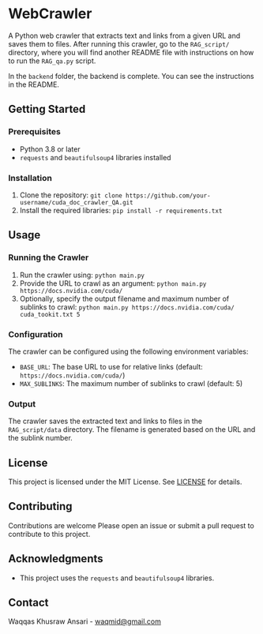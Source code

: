 # WebCrawler

A Python web crawler that extracts text and links from a given URL and saves them to files. After running this crawler, go to the `RAG_script/` directory, where you will find another README file with instructions on how to run the `RAG_qa.py` script.

In the `backend` folder, the backend is complete. You can see the instructions in the README.

## Getting Started

### Prerequisites

- Python 3.8 or later
- `requests` and `beautifulsoup4` libraries installed

### Installation

1. Clone the repository: `git clone https://github.com/your-username/cuda_doc_crawler_QA.git`
2. Install the required libraries: `pip install -r requirements.txt`

## Usage

### Running the Crawler

1. Run the crawler using: `python main.py`
2. Provide the URL to crawl as an argument: `python main.py https://docs.nvidia.com/cuda/`
3. Optionally, specify the output filename and maximum number of sublinks to crawl: `python main.py https://docs.nvidia.com/cuda/ cuda_tookit.txt 5`

### Configuration

The crawler can be configured using the following environment variables:

- `BASE_URL`: The base URL to use for relative links (default: `https://docs.nvidia.com/cuda/`)
- `MAX_SUBLINKS`: The maximum number of sublinks to crawl (default: 5)

### Output

The crawler saves the extracted text and links to files in the `RAG_script/data` directory. The filename is generated based on the URL and the sublink number.

## License

This project is licensed under the MIT License. See [LICENSE](LICENSE) for details.

## Contributing

Contributions are welcome Please open an issue or submit a pull request to contribute to this project.

## Acknowledgments

- This project uses the `requests` and `beautifulsoup4` libraries.

## Contact

Waqqas Khusraw Ansari - waqmid@gmail.com
